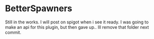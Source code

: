 # BetterSpawners
Still in the works.  I will post on spigot when i see it ready.
I was going to make an api for this plugin, but then gave up.. Ill remove that folder next commit.
